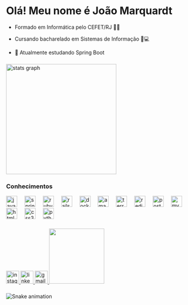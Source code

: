 <h1 align="left">Olá! Meu nome é João Marquardt</h1>

- Formado em Informática pelo CEFET/RJ 🧑‍🎓

- Cursando bacharelado em Sistemas de Informação 📗💻

- 🌱 Atualmente estudando Spring Boot

###



<div align="left">
  <img src="https://github-readme-stats.vercel.app/api?username=joaomarquardt&hide_title=false&hide_rank=false&show_icons=true&include_all_commits=true&count_private=true&disable_animations=false&theme=dark&locale=pt-br&hide_border=true" height="300" alt="stats graph"  />
</div>

### Conhecimentos
<div>
  <div align="left">
    <img src="https://cdn.jsdelivr.net/gh/devicons/devicon/icons/java/java-original.svg" height="30" alt="java logo"  />
    <img width="12" />
    <img src="https://cdn.jsdelivr.net/gh/devicons/devicon/icons/spring/spring-original.svg" height="30" alt="spring logo"  />
    <img width="12" />
    <img src="https://cdn.jsdelivr.net/gh/devicons/devicon/icons/ruby/ruby-original.svg" height="30" alt="ruby logo"  />
    <img width="12" />
    <img src="https://cdn.jsdelivr.net/gh/devicons/devicon/icons/rails/rails-plain.svg" height="30" alt="rails logo"  />
    <img width="12" />
    <img src="https://cdn.jsdelivr.net/gh/devicons/devicon/icons/docker/docker-original.svg" height="30" alt="docker logo"  />
    <img width="12" />
    <img src="https://cdn.jsdelivr.net/gh/devicons/devicon/icons/amazonwebservices/amazonwebservices-original-wordmark.svg" height="30" alt="amazonwebservices logo"  />
    <img width="12" />
    <img src="https://cdn.jsdelivr.net/gh/devicons/devicon/icons/terraform/terraform-original.svg" height="30" alt="terraform logo"  />
    <img width="12" />
    <img src="https://cdn.jsdelivr.net/gh/devicons/devicon/icons/redis/redis-original.svg" height="30" alt="redis logo"  />
    <img width="12" />
    <img src="https://cdn.jsdelivr.net/gh/devicons/devicon/icons/postgresql/postgresql-original.svg" height="30" alt="postgresql logo"  />
    <img width="12" />
    <img src="https://cdn.jsdelivr.net/gh/devicons/devicon/icons/mysql/mysql-original.svg" height="30" alt="mysql logo"  />
    <img width="12" />
    <img src="https://cdn.jsdelivr.net/gh/devicons/devicon/icons/html5/html5-original.svg" height="30" alt="html5 logo"  />
    <img width="12" />
    <img src="https://cdn.jsdelivr.net/gh/devicons/devicon/icons/css3/css3-original.svg" height="30" alt="css3 logo"  />
    <img width="12" />
    <img src="https://cdn.jsdelivr.net/gh/devicons/devicon/icons/python/python-original.svg" height="30" alt="python logo"  />
  </div>
  
  ###
  
  <div align="left">
    <a href="https://www.instagram.com/jv.marquardt" target="_blank">
      <img src="https://img.shields.io/static/v1?message=Instagram&logo=instagram&label=&color=E4405F&logoColor=white&labelColor=&style=for-the-badge" height="35" alt="instagram logo"  />
    </a>
    <a href="https://www.linkedin.com/in/joão-marquardt/" target="_blank">
      <img src="https://img.shields.io/static/v1?message=LinkedIn&logo=linkedin&label=&color=0077B5&logoColor=white&labelColor=&style=for-the-badge" height="35" alt="linkedin logo"  />
    </a>
    <a href="mailto:marquardt1402@gmail.com" target="_blank">
      <img src="https://img.shields.io/static/v1?message=Gmail&logo=gmail&label=&color=D14836&logoColor=white&labelColor=&style=for-the-badge" height="35" alt="gmail logo"  />
    </a>
    <img height="150" src="https://media2.giphy.com/media/v1.Y2lkPTc5MGI3NjExem9leXE0bWxlcDZ1MGNybTExc2VsdHQ2MnpndTR5Njl6NWozOHhyMiZlcD12MV9pbnRlcm5hbF9naWZfYnlfaWQmY3Q9Zw/BWD3CtcudWL28/giphy.gif" />
  </div>
</div>

###

<img src="https://raw.githubusercontent.com/joaomarquardt/joaomarquardt/output/snake.svg" alt="Snake animation" />

###
